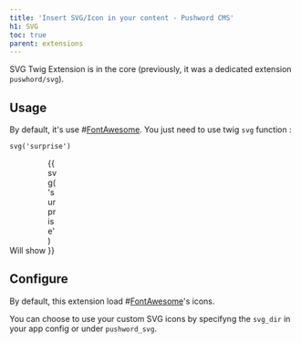 ```yaml
---
title: 'Insert SVG/Icon in your content - Pushword CMS'
h1: SVG
toc: true
parent: extensions
---
```


SVG Twig Extension is in the core (previously, it was a dedicated extension `puswhord/svg`).

## Usage

By default, it's use #[FontAwesome](https://fontawesome.com/icons). You just need to use twig `svg` function :

```twig
svg('surprise')
```

Will show <span style="width:16px;height:16px; display:inline-block;color:var(--primary)" class="fill-current">{{ svg('surprise') }}</span>

## Configure

By default, this extension load #[FontAwesome](https://fontawesome.com/icons)'s icons.

You can choose to use your custom SVG icons by specifyng the `svg_dir` in your app config or under `pushword_svg`.
